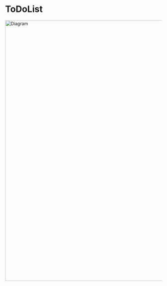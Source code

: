 # ToDoList
<img width="838" alt="Diagram" src="https://github.com/2rang2/TodoList/assets/139103064/de6c49d5-752c-4e66-ae57-f4629cf5e6ff">


